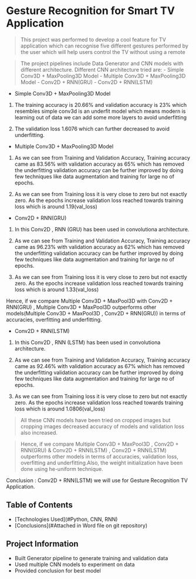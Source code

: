 # Gesture Recognition for Smart TV Application
> This project was performed to develop a cool feature for TV application which can recognise five different gestures performed by the user which will help users control the TV without using a remote

> The project pipelines include Data Generator and CNN models with different architecture. Different CNN architecture tried are:
    - Simple Conv3D + MaxPooling3D Model
    - Multiple Conv3D + MaxPooling3D Model
    - Conv2D + RNN(GRU)
    - Conv2D + RNN(LSTM)

* Simple Conv3D + MaxPooling3D Model

1) The training accuracy is 20.66% and validation accuracy is 23% which resembles simple conv3d is an underfit model which means modern is learning out of data we can add some more layers to avoid underfitting

2) The validation loss 1.6076 which can further decreased to avoid underfitting.

* Multiple Conv3D + MaxPooling3D Model

1) As we can see from Training and Validation Accuracy, Training accuracy came as 83.56% with validation accuracy as 65% which has removed the underfitting validation accuracy can be further improved by doing few techniques like data augmentation and training for large no of epochs.

2) As we can see from Training loss it is very close to zero but not exactly zero. As the epochs increase validation loss reached towards training loss which is around 1.19(val_loss)

* Conv2D + RNN(GRU)

1) In this Conv2D , RNN (GRU) has been used in convolutiona architecture.

2) As we can see from Training and Validation Accuracy, Training accuracy came as 96.23% with validation accuracy as 62% which has removed the underfitting validation accuracy can be further improved by doing few techniques like data augmentation and training for large no of epochs.

3) As we can see from Training loss it is very close to zero but not exactly zero. As the epochs increase validation loss reached towards training loss which is around 1.33(val_loss)

Hence, if we compare Multiple Conv3D + MaxPool3D with Conv2D + RNN(GRU) , Multiple Conv3D + MaxPool3D outperforms other models(Multiple Conv3D + MaxPool3D , Conv2D + RNN(GRU)) in terms of accuracies, overfitting and underfitting.

* Conv2D + RNN(LSTM)

1) In this Conv2D , RNN (LSTM) has been used in convolutiona architecture.

2) As we can see from Training and Validation Accuracy, Training accuracy came as 92.46% with validation accuracy as 67% which has removed the underfitting validation accuracy can be further improved by doing few techniques like data augmentation and training for large no of epochs.

3) As we can see from Training loss it is very close to zero but not exactly zero. As the epochs increase validation loss reached towards training loss which is around 1.0806(val_loss)

> All these CNN models have been tried on cropped images but cropping images decreased accuracy of models and validation loss also increased.

> Hence, if we compare Multiple Conv3D + MaxPool3D , Conv2D + RNN(GRU) & Conv2D + RNN(LSTM) , Conv2D + RNN(LSTM) outperforms other models in terms of accuracies, validation loss, overfitting and underfitting.Also, the weight initialization have been done using he-uniform technique.

Conclusion : Conv2D + RNN(LSTM) we will use for Gesture Recognition TV Application.


## Table of Contents
* [Technologies Used](#Python, CNN, RNN)
* [Conclusions](#Attached in Word file on git repository)


## Project Information
- Built Generator pipeline to generate training and validation data
- Used multiple CNN models to experiment on data
- Provided conclusion for best model